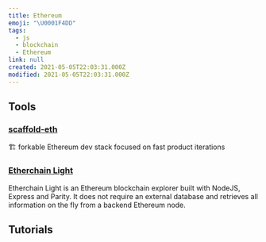 ```yaml
---
title: Ethereum
emoji: "\U0001F4DD"
tags:
  - js
  - blockchain
  - Ethereum
link: null
created: 2021-05-05T22:03:31.000Z
modified: 2021-05-05T22:03:31.000Z
---
```


## Tools

### [scaffold-eth](https://github.com/austintgriffith/scaffold-eth)

🏗 forkable Ethereum dev stack focused on fast product iterations

### [Etherchain Light](https://github.com/gobitfly/etherchain-light)

Etherchain Light is an Ethereum blockchain explorer built with NodeJS, Express and Parity. It does not require an external database and retrieves all information on the fly from a backend Ethereum node.

## Tutorials
